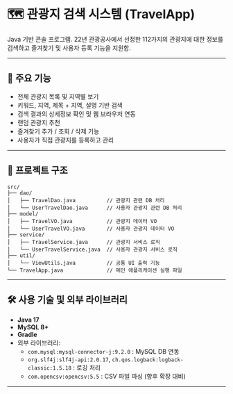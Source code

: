 # 🗺️ 관광지 검색 시스템 (TravelApp)

Java 기반 콘솔 프로그램. 22년 관광공사에서 선정한 112가지의 관광지에 대한 정보를 검색하고 즐겨찾기 및 사용자 등록 기능을 지원함.

---

## 📌 주요 기능

- 전체 관광지 목록 및 지역별 보기
- 키워드, 지역, 제목 + 지역, 설명 기반 검색
- 검색 결과의 상세정보 확인 및 웹 브라우저 연동
- 랜덤 관광지 추천
- 즐겨찾기 추가 / 조회 / 삭제 기능
- 사용자가 직접 관광지를 등록하고 관리

---

## 🧱 프로젝트 구조

```
src/
├── dao/
│   ├── TravelDao.java          // 관광지 관련 DB 처리
│   └── UserTravelDao.java      // 사용자 관광지 관련 DB 처리
├── model/
│   ├── TravelVO.java           // 관광지 데이터 VO
│   └── UserTravelVO.java       // 사용자 관광지 데이터 VO
├── service/
│   ├── TravelService.java      // 관광지 서비스 로직
│   └── UserTravelService.java  // 사용자 관광지 서비스 로직
├── util/
│   └── ViewUtils.java          // 공통 UI 출력 기능
└── TravelApp.java              // 메인 애플리케이션 실행 파일
```

---

## 🛠️ 사용 기술 및 외부 라이브러리

- **Java 17**
- **MySQL 8+**
- **Gradle**
- 외부 라이브러리:
  - `com.mysql:mysql-connector-j:9.2.0` : MySQL DB 연동
  - `org.slf4j:slf4j-api:2.0.17`, `ch.qos.logback:logback-classic:1.5.18` : 로깅 처리
  - `com.opencsv:opencsv:5.5` : CSV 파일 파싱 (향후 확장 대비)

---
